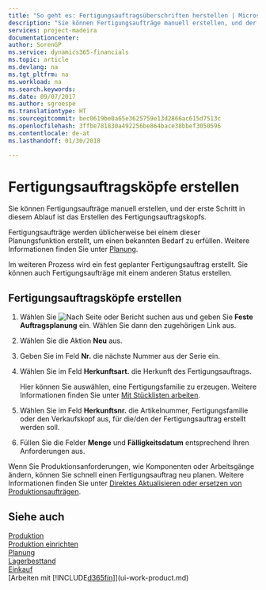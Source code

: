 ```yaml
---
title: "So geht es: Fertigungsauftragsüberschriften herstellen | Microsoft Docs"
description: "Sie können Fertigungsaufträge manuell erstellen, und der erste Schritt in diesem Ablauf ist das Erstellen des Fertigungsauftragskopfs."
services: project-madeira
documentationcenter: 
author: SorenGP
ms.service: dynamics365-financials
ms.topic: article
ms.devlang: na
ms.tgt_pltfrm: na
ms.workload: na
ms.search.keywords: 
ms.date: 09/07/2017
ms.author: sgroespe
ms.translationtype: HT
ms.sourcegitcommit: bec0619be0a65e3625759e13d2866ac615d7513c
ms.openlocfilehash: 3ffbe781830a492256be864bace38bbef3050596
ms.contentlocale: de-at
ms.lasthandoff: 01/30/2018

---
```

# <a name="create-production-order-headers"></a>Fertigungsauftragsköpfe erstellen
Sie können Fertigungsaufträge manuell erstellen, und der erste Schritt in diesem Ablauf ist das Erstellen des Fertigungsauftragskopfs.

Fertigungsaufträge werden üblicherweise bei einem dieser Planungsfunktion erstellt, um einen bekannten Bedarf zu erfüllen. Weitere Informationen finden Sie unter [Planung](production-planning.md).   

Im weiteren Prozess wird ein fest geplanter Fertigungsauftrag erstellt. Sie können auch Fertigungsaufträge mit einem anderen Status erstellen.  

## <a name="to-create-a-production-order-header"></a>Fertigungsauftragsköpfe erstellen  
1.  Wählen Sie ![Nach Seite oder Bericht suchen](media/ui-search/search_small.png "Symbol nach Seite oder Bericht suchen ") aus und geben Sie **Feste Auftragsplanung** ein. Wählen Sie dann den zugehörigen Link aus.  
2.  Wählen Sie die Aktion **Neu** aus.  
3.  Geben Sie im Feld **Nr.** die nächste Nummer aus der Serie ein.  
4.  Wählen Sie im Feld **Herkunftsart.** die Herkunft des Fertigungsauftrags.

    Hier können Sie auswählen, eine Fertigungsfamilie zu erzeugen. Weitere Informationen finden Sie unter [Mit Stücklisten arbeiten](production-how-work-family.md).
5.  Wählen Sie im Feld **Herkunftsnr.** die Artikelnummer, Fertigungsfamilie oder den Verkaufskopf aus, für die/den der Fertigungsauftrag erstellt werden soll.  
6.  Füllen Sie die Felder **Menge** und **Fälligkeitsdatum** entsprechend Ihren Anforderungen aus.  

Wenn Sie Produktionsanforderungen, wie Komponenten oder Arbeitsgänge ändern, können Sie schnell  einen Fertigungsauftrag neu planen. Weitere Informationen finden Sie unter [Direktes Aktualisieren oder ersetzen von Produktionsaufträgen](production-how-to-replan-refresh-production-orders.md). 

## <a name="see-also"></a>Siehe auch  
[Produktion](production-manage-manufacturing.md)    
[Produktion einrichten](production-configure-production-processes.md)  
[Planung](production-planning.md)      
[Lagerbesttand](inventory-manage-inventory.md)  
[Einkauf](purchasing-manage-purchasing.md)  
[Arbeiten mit [!INCLUDE[d365fin](includes/d365fin_md.md)]](ui-work-product.md)

